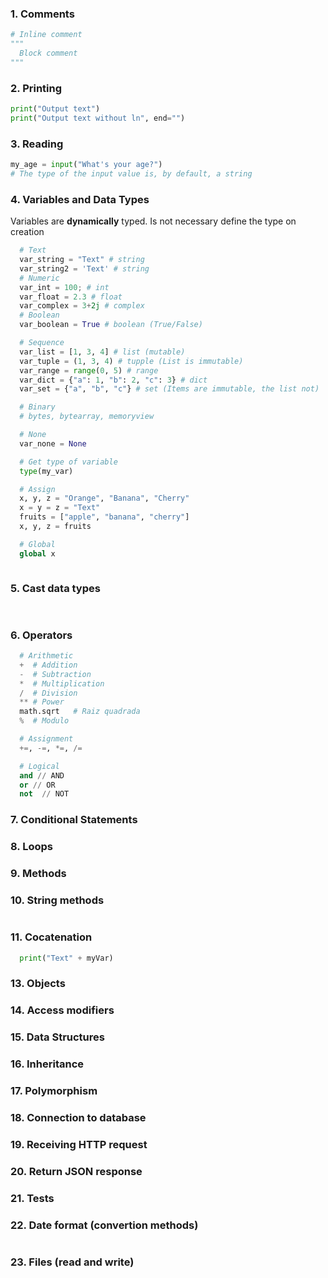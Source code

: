 ### 1. Comments ###
```python
# Inline comment
"""
  Block comment
"""
```

### 2. Printing ###
```python
print("Output text")
print("Output text without ln", end="")
```

### 3. Reading ###
```python
my_age = input("What's your age?")
# The type of the input value is, by default, a string
```
### 4. Variables and Data Types ###
Variables are **dynamically** typed. Is not necessary define the type on creation
```python
  # Text
  var_string = "Text" # string
  var_string2 = 'Text' # string
  # Numeric
  var_int = 100; # int
  var_float = 2.3 # float
  var_complex = 3+2j # complex
  # Boolean 
  var_boolean = True # boolean (True/False)

  # Sequence
  var_list = [1, 3, 4] # list (mutable)
  var_tuple = (1, 3, 4) # tupple (List is immutable)
  var_range = range(0, 5) # range
  var_dict = {"a": 1, "b": 2, "c": 3} # dict
  var_set = {"a", "b", "c"} # set (Items are immutable, the list not)

  # Binary
  # bytes, bytearray, memoryview

  # None
  var_none = None

  # Get type of variable
  type(my_var)

  # Assign
  x, y, z = "Orange", "Banana", "Cherry"
  x = y = z = "Text"
  fruits = ["apple", "banana", "cherry"]
  x, y, z = fruits

  # Global
  global x
  
```

### 5. Cast data types ### 
```python
  
```
### 6. Operators ###
```python
  # Arithmetic
  +  # Addition
  -  # Subtraction
  *  # Multiplication
  /  # Division
  ** # Power
  math.sqrt   # Raiz quadrada
  %  # Modulo

  # Assignment
  +=, -=, *=, /=

  # Logical
  and // AND
  or // OR
  not  // NOT
```

### 7. Conditional Statements ###
### 8. Loops ###
### 9. Methods ###
### 10. String methods ###
```python

```
### 11. Cocatenation ###
```python
  print("Text" + myVar)
```

### 13. Objects ###
### 14. Access modifiers ###
### 15. Data Structures ###
### 16. Inheritance ###
### 17. Polymorphism ###
### 18. Connection to database ###
### 19. Receiving HTTP request ###
### 20. Return JSON response ###
### 21. Tests ###
### 22. Date format (convertion methods) ###

```python

```
### 23. Files (read and write) ###


